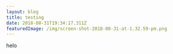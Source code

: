 ```yaml
---
layout: blog
title: testing
date: 2018-08-31T19:34:17.311Z
featuredImage: /img/screen-shot-2018-08-31-at-1.32.59-pm.png
---
```

helo
